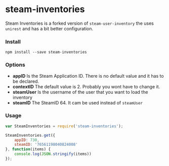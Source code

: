 # steam-inventories

Steam Inventories is a forked version of `steam-user-inventory` the uses `unirest` and has a bit better configuration.


### Install
```
npm install --save steam-inventories
```

### Options

+ __appID__ Is the Steam Application ID. There is no default value and it has to be declared.
+ __contextID__ The default value is 2. Probably you wont have to change it.
+ __steamUser__ Is the username of the user that you want to load the inventory
+ __steamID__ The SteamID 64. It cam be used instead of `steamUser`


### Usage

```js
var SteamInventories = require('steam-inventories');

SteamInventories.get({
	appID: 730,
	steamID: '76561198040824008'
}, function(items) {
	console.log(JSON.stringify(items))
});
```
